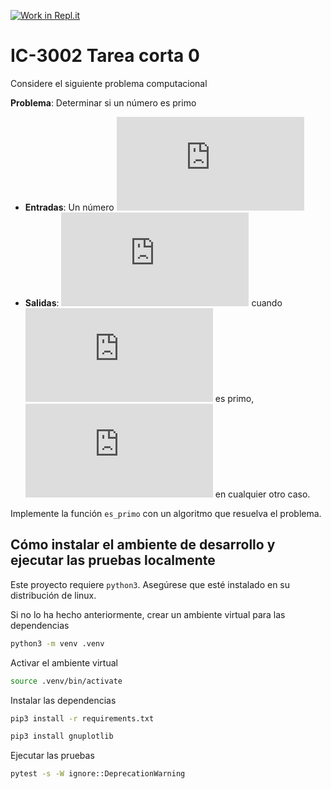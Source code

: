 [![Work in Repl.it](https://classroom.github.com/assets/work-in-replit-14baed9a392b3a25080506f3b7b6d57f295ec2978f6f33ec97e36a161684cbe9.svg)](https://classroom.github.com/online_ide?assignment_repo_id=4148238&assignment_repo_type=AssignmentRepo)
# IC-3002 Tarea corta 0

Considere el siguiente problema computacional

**Problema**: Determinar si un número es primo
* **Entradas**: Un número ![n perteneciente a los naturales](https://latex.codecogs.com/png.latex?n%20%5Cin%20%5Cmathbb%7BN%7D)
* **Salidas**: ![Si](https://latex.codecogs.com/png.latex?Si) cuando ![n](https://latex.codecogs.com/png.latex?n) es primo, ![No](https://latex.codecogs.com/png.latex?No) en cualquier otro caso.

Implemente la función `es_primo` con un algoritmo que resuelva el problema.

## Cómo instalar el ambiente de desarrollo y ejecutar las pruebas localmente

Este proyecto requiere `python3`. Asegúrese que esté instalado en su distribución de linux.

Si no lo ha hecho anteriormente, crear un ambiente virtual para las dependencias

```bash
python3 -m venv .venv
```

Activar el ambiente virtual

```bash
source .venv/bin/activate
```

Instalar las dependencias

```bash
pip3 install -r requirements.txt
```

```bash
pip3 install gnuplotlib
```

Ejecutar las pruebas

```bash
pytest -s -W ignore::DeprecationWarning
```
